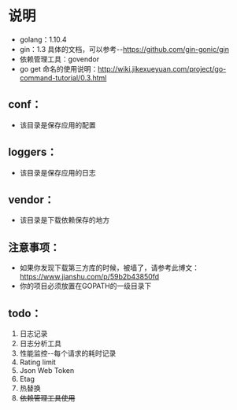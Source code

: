 # 说明
* golang：1.10.4
* gin：1.3  具体的文档，可以参考--https://github.com/gin-gonic/gin
* 依赖管理工具：govendor
* go get 命名的使用说明：http://wiki.jikexueyuan.com/project/go-command-tutorial/0.3.html


## conf：
* 该目录是保存应用的配置

## loggers：
* 该目录是保存应用的日志

## vendor：
* 该目录是下载依赖保存的地方


## 注意事项：
* 如果你发现下载第三方库的时候，被墙了，请参考此博文：https://www.jianshu.com/p/59b2b43850fd
* 你的项目必须放置在GOPATH的一级目录下

## todo：
1. 日志记录
2. 日志分析工具
3. 性能监控--每个请求的耗时记录
4. Rating limit
5. Json Web Token
6. Etag
7. 热替换
8. ~~依赖管理工具使用~~